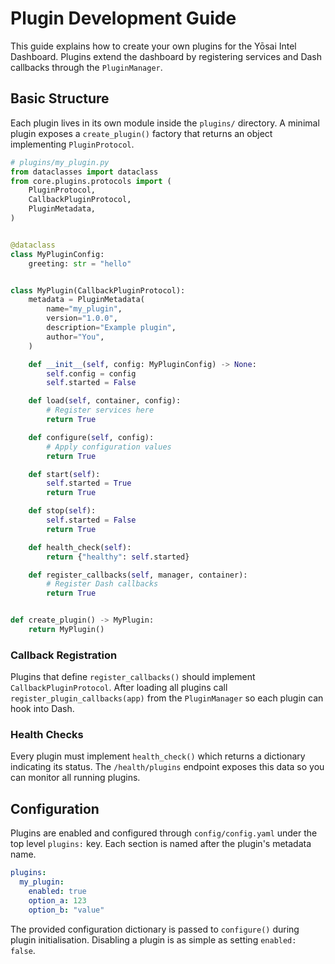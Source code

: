 # Plugin Development Guide

This guide explains how to create your own plugins for the Yōsai Intel Dashboard.
Plugins extend the dashboard by registering services and Dash callbacks through
the `PluginManager`.

## Basic Structure

Each plugin lives in its own module inside the `plugins/` directory. A minimal
plugin exposes a `create_plugin()` factory that returns an object implementing
`PluginProtocol`.

```python
# plugins/my_plugin.py
from dataclasses import dataclass
from core.plugins.protocols import (
    PluginProtocol,
    CallbackPluginProtocol,
    PluginMetadata,
)


@dataclass
class MyPluginConfig:
    greeting: str = "hello"


class MyPlugin(CallbackPluginProtocol):
    metadata = PluginMetadata(
        name="my_plugin",
        version="1.0.0",
        description="Example plugin",
        author="You",
    )

    def __init__(self, config: MyPluginConfig) -> None:
        self.config = config
        self.started = False

    def load(self, container, config):
        # Register services here
        return True

    def configure(self, config):
        # Apply configuration values
        return True

    def start(self):
        self.started = True
        return True

    def stop(self):
        self.started = False
        return True

    def health_check(self):
        return {"healthy": self.started}

    def register_callbacks(self, manager, container):
        # Register Dash callbacks
        return True


def create_plugin() -> MyPlugin:
    return MyPlugin()
```

### Callback Registration

Plugins that define `register_callbacks()` should implement
`CallbackPluginProtocol`. After loading all plugins call
`register_plugin_callbacks(app)` from the `PluginManager` so each plugin can
hook into Dash.

### Health Checks

Every plugin must implement `health_check()` which returns a dictionary
indicating its status. The `/health/plugins` endpoint exposes this data so you
can monitor all running plugins.

## Configuration

Plugins are enabled and configured through `config/config.yaml` under the top
level `plugins:` key. Each section is named after the plugin's metadata name.

```yaml
plugins:
  my_plugin:
    enabled: true
    option_a: 123
    option_b: "value"
```

The provided configuration dictionary is passed to `configure()` during plugin
initialisation. Disabling a plugin is as simple as setting `enabled: false`.

